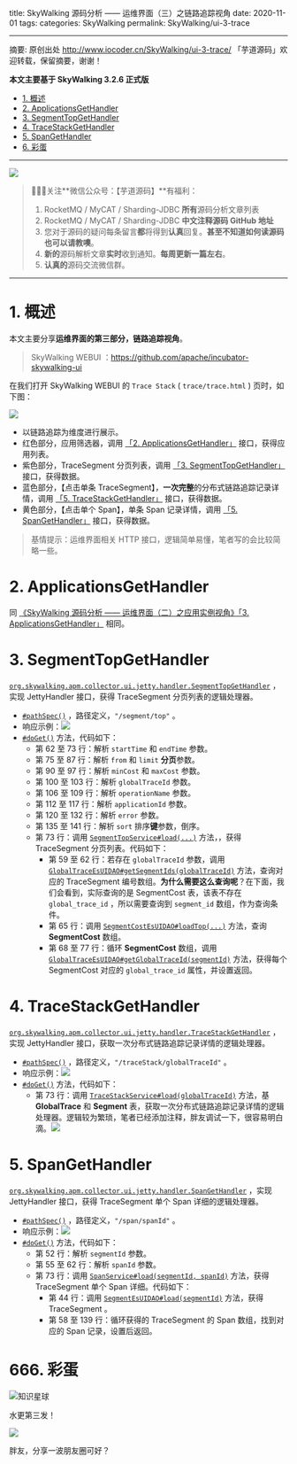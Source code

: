 title: SkyWalking 源码分析 —— 运维界面（三）之链路追踪视角
date: 2020-11-01
tags:
categories: SkyWalking
permalink: SkyWalking/ui-3-trace

-------

摘要: 原创出处 http://www.iocoder.cn/SkyWalking/ui-3-trace/ 「芋道源码」欢迎转载，保留摘要，谢谢！

**本文主要基于 SkyWalking 3.2.6 正式版**

- [1. 概述](http://www.iocoder.cn/SkyWalking/ui-3-trace/)
- [2. ApplicationsGetHandler](http://www.iocoder.cn/SkyWalking/ui-3-trace/)
- [3. SegmentTopGetHandler](http://www.iocoder.cn/SkyWalking/ui-3-trace/)
- [4. TraceStackGetHandler](http://www.iocoder.cn/SkyWalking/ui-3-trace/)
- [5. SpanGetHandler](http://www.iocoder.cn/SkyWalking/ui-3-trace/)
- [6. 彩蛋](http://www.iocoder.cn/SkyWalking/ui-3-trace/)

-------

![](http://www.iocoder.cn/images/common/wechat_mp_2017_07_31.jpg)

> 🙂🙂🙂关注**微信公众号：【芋道源码】**有福利：  
> 1. RocketMQ / MyCAT / Sharding-JDBC **所有**源码分析文章列表  
> 2. RocketMQ / MyCAT / Sharding-JDBC **中文注释源码 GitHub 地址**  
> 3. 您对于源码的疑问每条留言**都**将得到**认真**回复。**甚至不知道如何读源码也可以请教噢**。  
> 4. **新的**源码解析文章**实时**收到通知。**每周更新一篇左右**。  
> 5. **认真的**源码交流微信群。

-------

# 1. 概述

本文主要分享**运维界面的第三部分，链路追踪视角**。

> SkyWalking WEBUI ：https://github.com/apache/incubator-skywalking-ui

在我们打开 SkyWalking WEBUI 的 `Trace Stack` ( `trace/trace.html` ) 页时，如下图：

![](http://www.iocoder.cn/images/SkyWalking/2020_11_01/01.png)

* 以链路追踪为维度进行展示。
* 红色部分，应用筛选器，调用 [「2. ApplicationsGetHandler」](#) 接口，获得应用列表。
* 紫色部分，TraceSegment 分页列表，调用 [「3. SegmentTopGetHandler」](#) 接口，获得数据。
* 蓝色部分，【点击单条 TraceSegment】，**一次完整**的分布式链路追踪记录详情，调用 [「5. TraceStackGetHandler」](#) 接口，获得数据。
* 黄色部分，【点击单个 Span】，单条 Span 记录详情，调用 [「5. SpanGetHandler」](#) 接口，获得数据。

> 基情提示：运维界面相关 HTTP 接口，逻辑简单易懂，笔者写的会比较简略一些。

# 2. ApplicationsGetHandler

同 [《SkyWalking 源码分析 —— 运维界面（二）之应用实例视角》「3. ApplicationsGetHandler」](http://www.iocoder.cn/SkyWalking/ui-2-instance/?self) 相同。

# 3. SegmentTopGetHandler

[`org.skywalking.apm.collector.ui.jetty.handler.SegmentTopGetHandler`](https://github.com/YunaiV/skywalking/blob/826af725e7477b5d8d49a479a5cbbdee021c8306/apm-collector/apm-collector-ui/collector-ui-jetty-provider/src/main/java/org/skywalking/apm/collector/ui/jetty/handler/SegmentTopGetHandler.java) ，实现 JettyHandler 接口，获得 TraceSegment 分页列表的逻辑处理器。

* [`#pathSpec()`](https://github.com/YunaiV/skywalking/blob/826af725e7477b5d8d49a479a5cbbdee021c8306/apm-collector/apm-collector-ui/collector-ui-jetty-provider/src/main/java/org/skywalking/apm/collector/ui/jetty/handler/SegmentTopGetHandler.java#L42) ，路径定义，`"/segment/top"` 。
* 响应示例：![](http://www.iocoder.cn/images/SkyWalking/2020_11_01/03.png)
* [`#doGet()`](https://github.com/YunaiV/skywalking/blob/826af725e7477b5d8d49a479a5cbbdee021c8306/apm-collector/apm-collector-ui/collector-ui-jetty-provider/src/main/java/org/skywalking/apm/collector/ui/jetty/handler/SegmentTopGetHandler.java#L52) 方法，代码如下：
    * 第 62 至 73 行：解析 `startTime` 和 `endTime` 参数。
    * 第 75 至 87 行：解析 `from` 和 `limit` **分页**参数。
    * 第 90 至 97 行：解析 `minCost` 和 `maxCost` 参数。
    * 第 100 至 103 行：解析 `globalTraceId` 参数。
    * 第 106 至 109 行：解析 `operationName` 参数。
    * 第 112 至 117 行：解析 `applicationId` 参数。
    * 第 120 至 132 行：解析 `error` 参数。
    * 第 135 至 141 行：解析 `sort` 排序**键**参数，倒序。
    * 第 73 行：调用 [`SegmentTopService#load(...)`](https://github.com/YunaiV/skywalking/blob/826af725e7477b5d8d49a479a5cbbdee021c8306/apm-collector/apm-collector-ui/collector-ui-jetty-provider/src/main/java/org/skywalking/apm/collector/ui/service/SegmentTopService.java#L53) 方法，，获得 TraceSegment 分页列表。代码如下：
        * 第 59 至 62 行：若存在 `globalTraceId` 参数，调用 [`GlobalTraceEsUIDAO#getSegmentIds(globalTraceId)`](https://github.com/YunaiV/skywalking/blob/826af725e7477b5d8d49a479a5cbbdee021c8306/apm-collector/apm-collector-storage/collector-storage-es-provider/src/main/java/org/skywalking/apm/collector/storage/es/dao/GlobalTraceEsUIDAO.java#L65) 方法，查询对应的 TraceSegment 编号数组。**为什么需要这么查询呢**？在下面，我们会看到，实际查询的是 SegmentCost 表，该表不存在 `global_trace_id` ，所以需要查询到 `segment_id` 数组，作为查询条件。
        * 第 65 行：调用 [`SegmentCostEsUIDAO#loadTop(...)`](https://github.com/YunaiV/skywalking/blob/826af725e7477b5d8d49a479a5cbbdee021c8306/apm-collector/apm-collector-storage/collector-storage-es-provider/src/main/java/org/skywalking/apm/collector/storage/es/dao/SegmentCostEsUIDAO.java#L50) 方法，查询 **SegmentCost** 数组。
        * 第 68 至 77 行：循环 **SegmentCost** 数组，调用 [`GlobalTraceEsUIDAO#getGlobalTraceId(segmentId)`](https://github.com/YunaiV/skywalking/blob/826af725e7477b5d8d49a479a5cbbdee021c8306/apm-collector/apm-collector-storage/collector-storage-es-provider/src/main/java/org/skywalking/apm/collector/storage/es/dao/GlobalTraceEsUIDAO.java#L46) 方法，获得每个 SegmentCost 对应的 `global_trace_id` 属性，并设置返回。

# 4. TraceStackGetHandler

[`org.skywalking.apm.collector.ui.jetty.handler.TraceStackGetHandler`](https://github.com/YunaiV/skywalking/blob/e26853f280a23a9eadb8267963b75727a65ea31a/apm-collector/apm-collector-ui/collector-ui-jetty-provider/src/main/java/org/skywalking/apm/collector/ui/jetty/handler/TraceStackGetHandler.java) ，实现 JettyHandler 接口，获取一次分布式链路追踪记录详情的逻辑处理器。

* [`#pathSpec()`](https://github.com/YunaiV/skywalking/blob/e26853f280a23a9eadb8267963b75727a65ea31a/apm-collector/apm-collector-ui/collector-ui-jetty-provider/src/main/java/org/skywalking/apm/collector/ui/jetty/handler/TraceStackGetHandler.java#L40) ，路径定义，`"/traceStack/globalTraceId"` 。
* 响应示例：![](http://www.iocoder.cn/images/SkyWalking/2020_11_01/04.png)
* [`#doGet()`](https://github.com/YunaiV/skywalking/blob/e26853f280a23a9eadb8267963b75727a65ea31a/apm-collector/apm-collector-ui/collector-ui-jetty-provider/src/main/java/org/skywalking/apm/collector/ui/jetty/handler/TraceStackGetHandler.java#L50) 方法，代码如下：
    * 第 73 行：调用 [`TraceStackService#load(globalTraceId)`](https://github.com/YunaiV/skywalking/blob/e26853f280a23a9eadb8267963b75727a65ea31a/apm-collector/apm-collector-ui/collector-ui-jetty-provider/src/main/java/org/skywalking/apm/collector/ui/service/TraceStackService.java#L59) 方法，基 **GlobalTrace** 和 **Segment** 表，获取一次分布式链路追踪记录详情的逻辑处理器。逻辑较为繁琐，笔者已经添加注释，胖友调试一下，很容易明白滴。![](http://www.iocoder.cn/images/SkyWalking/2020_11_01/05.png)

# 5. SpanGetHandler

[`org.skywalking.apm.collector.ui.jetty.handler.SpanGetHandler`](https://github.com/YunaiV/skywalking/blob/c3f55e55593158e065b9589855ca90e819558765/apm-collector/apm-collector-ui/collector-ui-jetty-provider/src/main/java/org/skywalking/apm/collector/ui/jetty/handler/SpanGetHandler.java) ，实现 JettyHandler 接口，获得 TraceSegment 单个 Span 详细的逻辑处理器。

* [`#pathSpec()`](https://github.com/YunaiV/skywalking/blob/c3f55e55593158e065b9589855ca90e819558765/apm-collector/apm-collector-ui/collector-ui-jetty-provider/src/main/java/org/skywalking/apm/collector/ui/jetty/handler/SpanGetHandler.java#L40) ，路径定义，`"/span/spanId"` 。
* 响应示例：![](http://www.iocoder.cn/images/SkyWalking/2020_11_01/02.png)
* [`#doGet()`](https://github.com/YunaiV/skywalking/blob/c3f55e55593158e065b9589855ca90e819558765/apm-collector/apm-collector-ui/collector-ui-jetty-provider/src/main/java/org/skywalking/apm/collector/ui/jetty/handler/SpanGetHandler.java#L50) 方法，代码如下：
    * 第 52 行：解析 `segmentId` 参数。
    * 第 55 至 62 行：解析 `spanId` 参数。
    * 第 73 行：调用 [`SpanService#load(segmentId, spanId)`](https://github.com/YunaiV/skywalking/blob/c3f55e55593158e065b9589855ca90e819558765/apm-collector/apm-collector-ui/collector-ui-jetty-provider/src/main/java/org/skywalking/apm/collector/ui/service/SpanService.java#L54) 方法，获得 TraceSegment 单个 Span 详细。代码如下：
        * 第 44 行：调用 [`SegmentEsUIDAO#load(segmentId)`](https://github.com/YunaiV/skywalking/blob/c3f55e55593158e065b9589855ca90e819558765/apm-collector/apm-collector-storage/collector-storage-es-provider/src/main/java/org/skywalking/apm/collector/storage/es/dao/SegmentEsUIDAO.java#L45) 方法，获得 TraceSegment 。
        * 第 58 至 139 行：循环获得的 TraceSegment 的 Span 数组，找到对应的 Span 记录，设置后返回。

# 666. 彩蛋

![知识星球](http://www.iocoder.cn/images/Architecture/2017_12_29/01.png)

水更第三发！

![](http://www.iocoder.cn/images/SkyWalking/2020_10_25/05.png)

胖友，分享一波朋友圈可好？


